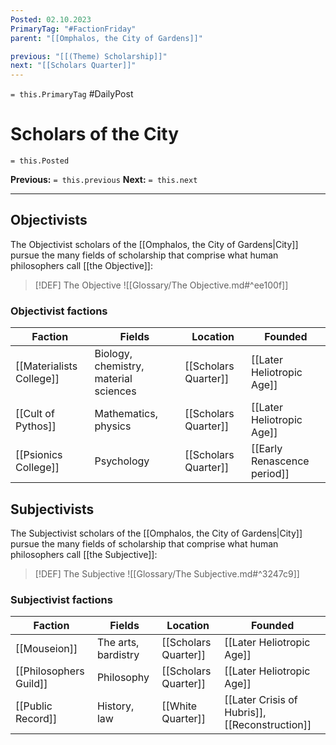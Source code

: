 ```yaml
---
Posted: 02.10.2023
PrimaryTag: "#FactionFriday"
parent: "[[Omphalos, the City of Gardens]]"

previous: "[[(Theme) Scholarship]]"
next: "[[Scholars Quarter]]"
---
```

`= this.PrimaryTag` #DailyPost 
# Scholars of the City
`= this.Posted`

**Previous:** `= this.previous`
**Next:** `= this.next`

---

## Objectivists

The Objectivist scholars of the [[Omphalos, the City of Gardens|City]] pursue the many fields of scholarship that comprise what human philosophers call [[the Objective]]:

>[!DEF] The Objective
![[Glossary/The Objective.md#^ee100f]]

### Objectivist factions

| Faction | Fields | Location | Founded |
| - | - | - | - |
| [[Materialists College]] | Biology, chemistry, material sciences | [[Scholars Quarter]] | [[Later Heliotropic Age]] |
| [[Cult of Pythos]] | Mathematics, physics | [[Scholars Quarter]] | [[Later Heliotropic Age]] |
| [[Psionics College]] | Psychology | [[Scholars Quarter]] | [[Early Renascence period]] |

## Subjectivists

The Subjectivist scholars of the [[Omphalos, the City of Gardens|City]] pursue the many fields of scholarship that comprise what human philosophers call [[the Subjective]]:

>[!DEF] The Subjective
![[Glossary/The Subjective.md#^3247c9]]

### Subjectivist factions

| Faction | Fields | Location | Founded |
| - | - | - | - |
| [[Mouseion]] | The arts, bardistry | [[Scholars Quarter]] | [[Later Heliotropic Age]] |
| [[Philosophers Guild]] | Philosophy | [[Scholars Quarter]] | [[Later Heliotropic Age]] |
| [[Public Record]] | History, law | [[White Quarter]] | [[Later Crisis of Hubris]], [[Reconstruction]] |
